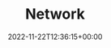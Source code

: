 ---
weight: 301
title: "Network"
description: "Network Settings"
icon: network_manage
date: 2022-11-22T12:36:15+00:00
lastmod: 2022-11-22T12:36:15+00:00
draft: false
images: []
---